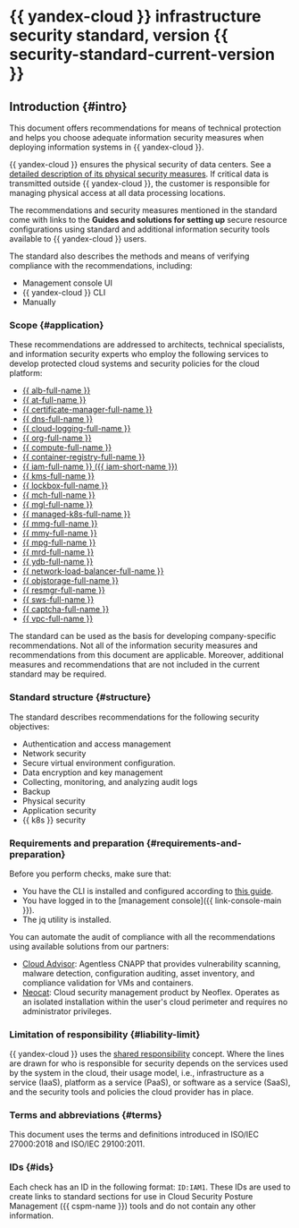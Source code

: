 # {{ yandex-cloud }} infrastructure security standard, version {{ security-standard-current-version }}

## Introduction {#intro}

This document offers recommendations for means of technical protection and helps you choose adequate information security measures when deploying information systems in {{ yandex-cloud }}.

{{ yandex-cloud }} ensures the physical security of data centers. See a [detailed description of its physical security measures](../../../security/standarts.md). If critical data is transmitted outside {{ yandex-cloud }}, the customer is responsible for managing physical access at all data processing locations.

The recommendations and security measures mentioned in the standard come with links to the **Guides and solutions for setting up** secure resource configurations using standard and additional information security tools available to {{ yandex-cloud }} users.

The standard also describes the methods and means of verifying compliance with the recommendations, including:

* Management console UI
* {{ yandex-cloud }} CLI
* Manually

### Scope {#application}


These recommendations are addressed to architects, technical specialists, and information security experts who employ the following services to develop protected cloud systems and security policies for the cloud platform:

* [{{ alb-full-name }}](../../../application-load-balancer/)
* [{{ at-full-name }}](../../../audit-trails/)
* [{{ certificate-manager-full-name }}](../../../certificate-manager/)
* [{{ dns-full-name }}](../../../dns/)
* [{{ cloud-logging-full-name }}](../../../logging/)
* [{{ org-full-name }}](../../../organization/)
* [{{ compute-full-name }}](../../../compute/)
* [{{ container-registry-full-name }}](../../../container-registry/)
* [{{ iam-full-name }} ({{ iam-short-name }})](../../../iam/)
* [{{ kms-full-name }}](../../../kms/)
* [{{ lockbox-full-name }}](../../../lockbox/)
* [{{ mch-full-name }}](../../../managed-clickhouse/)
* [{{ mgl-full-name }}](../../../managed-gitlab/)
* [{{ managed-k8s-full-name }}](../../../managed-kubernetes/)
* [{{ mmg-full-name }}](../../../storedoc/)
* [{{ mmy-full-name }}](../../../managed-mysql/)
* [{{ mpg-full-name }}](../../../managed-postgresql/)
* [{{ mrd-full-name }}](../../../managed-redis/)
* [{{ ydb-full-name }}](../../../ydb/)
* [{{ network-load-balancer-full-name }}](../../../network-load-balancer/)
* [{{ objstorage-full-name }}](../../../storage/)
* [{{ resmgr-full-name }}](../../../resource-manager/)
* [{{ sws-full-name }}](../../../smartwebsecurity/)
* [{{ captcha-full-name }}](../../../smartcaptcha/)
* [{{ vpc-full-name }}](../../../vpc/)

The standard can be used as the basis for developing company-specific recommendations. Not all of the information security measures and recommendations from this document are applicable. Moreover, additional measures and recommendations that are not included in the current standard may be required.

### Standard structure {#structure}

The standard describes recommendations for the following security objectives:
* Authentication and access management
* Network security
* Secure virtual environment configuration.
* Data encryption and key management
* Collecting, monitoring, and analyzing audit logs
* Backup
* Physical security
* Application security
* {{ k8s }} security

### Requirements and preparation {#requirements-and-preparation}

Before you perform checks, make sure that:
* You have the CLI is installed and configured according to [this guide](../../../cli/quickstart.md).
* You have logged in to the [management console]({{ link-console-main }}).
* The jq utility is installed.

You can automate the audit of compliance with all the recommendations using available solutions from our partners:
* [Cloud Advisor](/marketplace/products/cloudadvisor/cloudadvisor): Agentless CNAPP that provides vulnerability scanning, malware detection, configuration auditing, asset inventory, and compliance validation for VMs and containers.
* [Neocat](/marketplace/products/neoflex/neocat): Cloud security management product by Neoflex. Operates as an isolated installation within the user's cloud perimeter and requires no administrator privileges.

### Limitation of responsibility {#liability-limit}

{{ yandex-cloud }} uses the [shared responsibility](/security/shared-responsibility) concept. Where the lines are drawn for who is responsible for security depends on the services used by the system in the cloud, their usage model, i.e., infrastructure as a service (IaaS), platform as a service (PaaS), or software as a service (SaaS), and the security tools and policies the cloud provider has in place.

### Terms and abbreviations {#terms}

This document uses the terms and definitions introduced in ISO/IEC 27000:2018 and ISO/IEC 29100:2011.

### IDs {#ids}

Each check has an ID in the following format: `ID:IAM1`. These IDs are used to create links to standard sections for use in Cloud Security Posture Management ({{ cspm-name }}) tools and do not contain any other information.
